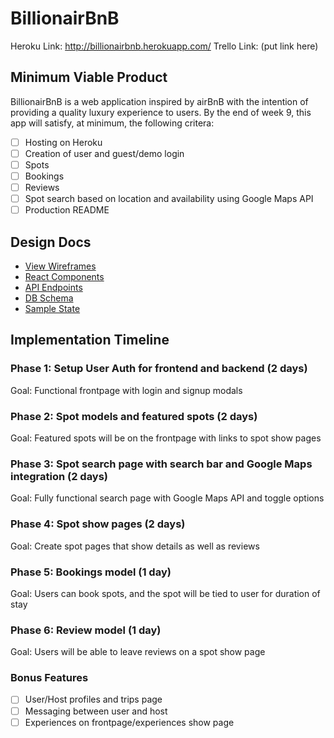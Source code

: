 # BillionairBnB

Heroku Link: http://billionairbnb.herokuapp.com/
Trello Link: (put link here)

## Minimum Viable Product

BillionairBnB is a web application inspired by airBnB with the intention of providing a quality luxury experience to users. By the end of week 9, this app will satisfy, at minimum, the following critera:

- [ ] Hosting on Heroku
- [ ] Creation of user and guest/demo login
- [ ] Spots
- [ ] Bookings
- [ ] Reviews
- [ ] Spot search based on location and availability using Google Maps API
- [ ] Production README

## Design Docs

- [View Wireframes](wireframes/)
- [React Components](component-hierarchy.md)
- [API Endpoints](api-endpoints.md)
- [DB Schema](schema.md)
- [Sample State](sample-state.md)

## Implementation Timeline

### Phase 1: Setup User Auth for frontend and backend (2 days)
Goal: Functional frontpage with login and signup modals

### Phase 2: Spot models and featured spots (2 days)
Goal: Featured spots will be on the frontpage with links to spot show pages

### Phase 3: Spot search page with search bar and Google Maps integration (2 days)
Goal: Fully functional search page with Google Maps API and toggle options

### Phase 4: Spot show pages (2 days)
Goal: Create spot pages that show details as well as reviews

### Phase 5: Bookings model (1 day)
Goal: Users can book spots, and the spot will be tied to user for duration of stay

### Phase 6: Review model (1 day)
Goal: Users will be able to leave reviews on a spot show page

### Bonus Features

- [ ] User/Host profiles and trips page
- [ ] Messaging between user and host
- [ ] Experiences on frontpage/experiences show page

